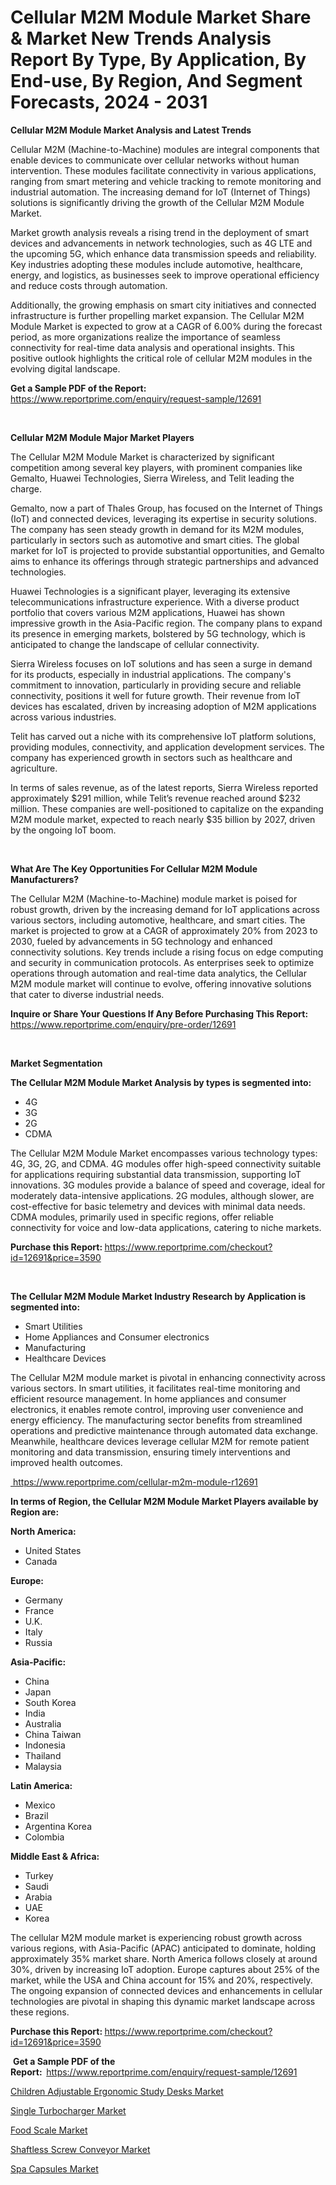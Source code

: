 <p><h1>Cellular M2M Module Market Share & Market New Trends Analysis Report By Type, By Application, By End-use, By Region, And Segment Forecasts, 2024 - 2031</h1></p><p><strong>Cellular M2M Module Market Analysis and Latest Trends</strong></p>
<p><p>Cellular M2M (Machine-to-Machine) modules are integral components that enable devices to communicate over cellular networks without human intervention. These modules facilitate connectivity in various applications, ranging from smart metering and vehicle tracking to remote monitoring and industrial automation. The increasing demand for IoT (Internet of Things) solutions is significantly driving the growth of the Cellular M2M Module Market.</p><p>Market growth analysis reveals a rising trend in the deployment of smart devices and advancements in network technologies, such as 4G LTE and the upcoming 5G, which enhance data transmission speeds and reliability. Key industries adopting these modules include automotive, healthcare, energy, and logistics, as businesses seek to improve operational efficiency and reduce costs through automation.</p><p>Additionally, the growing emphasis on smart city initiatives and connected infrastructure is further propelling market expansion. The Cellular M2M Module Market is expected to grow at a CAGR of 6.00% during the forecast period, as more organizations realize the importance of seamless connectivity for real-time data analysis and operational insights. This positive outlook highlights the critical role of cellular M2M modules in the evolving digital landscape.</p></p>
<p><strong>Get a Sample PDF of the Report:&nbsp;</strong> <a href="https://www.reportprime.com/enquiry/request-sample/12691">https://www.reportprime.com/enquiry/request-sample/12691</a></p>
<p>&nbsp;</p>
<p><strong>Cellular M2M Module Major Market Players</strong></p>
<p><p>The Cellular M2M Module Market is characterized by significant competition among several key players, with prominent companies like Gemalto, Huawei Technologies, Sierra Wireless, and Telit leading the charge. </p><p>Gemalto, now a part of Thales Group, has focused on the Internet of Things (IoT) and connected devices, leveraging its expertise in security solutions. The company has seen steady growth in demand for its M2M modules, particularly in sectors such as automotive and smart cities. The global market for IoT is projected to provide substantial opportunities, and Gemalto aims to enhance its offerings through strategic partnerships and advanced technologies.</p><p>Huawei Technologies is a significant player, leveraging its extensive telecommunications infrastructure experience. With a diverse product portfolio that covers various M2M applications, Huawei has shown impressive growth in the Asia-Pacific region. The company plans to expand its presence in emerging markets, bolstered by 5G technology, which is anticipated to change the landscape of cellular connectivity.</p><p>Sierra Wireless focuses on IoT solutions and has seen a surge in demand for its products, especially in industrial applications. The company's commitment to innovation, particularly in providing secure and reliable connectivity, positions it well for future growth. Their revenue from IoT devices has escalated, driven by increasing adoption of M2M applications across various industries.</p><p>Telit has carved out a niche with its comprehensive IoT platform solutions, providing modules, connectivity, and application development services. The company has experienced growth in sectors such as healthcare and agriculture.</p><p>In terms of sales revenue, as of the latest reports, Sierra Wireless reported approximately $291 million, while Telit’s revenue reached around $232 million. These companies are well-positioned to capitalize on the expanding M2M module market, expected to reach nearly $35 billion by 2027, driven by the ongoing IoT boom.</p></p>
<p>&nbsp;</p>
<p><strong>What Are The Key Opportunities For Cellular M2M Module Manufacturers?</strong></p>
<p><p>The Cellular M2M (Machine-to-Machine) module market is poised for robust growth, driven by the increasing demand for IoT applications across various sectors, including automotive, healthcare, and smart cities. The market is projected to grow at a CAGR of approximately 20% from 2023 to 2030, fueled by advancements in 5G technology and enhanced connectivity solutions. Key trends include a rising focus on edge computing and security in communication protocols. As enterprises seek to optimize operations through automation and real-time data analytics, the Cellular M2M module market will continue to evolve, offering innovative solutions that cater to diverse industrial needs.</p></p>
<p><strong>Inquire or Share Your Questions If Any Before Purchasing This Report:</strong> <a href="https://www.reportprime.com/enquiry/pre-order/12691">https://www.reportprime.com/enquiry/pre-order/12691</a></p>
<p>&nbsp;</p>
<p><strong>Market Segmentation</strong></p>
<p><strong>The Cellular M2M Module Market Analysis by types is segmented into:</strong></p>
<p><ul><li>4G</li><li>3G</li><li>2G</li><li>CDMA</li></ul></p>
<p><p>The Cellular M2M Module Market encompasses various technology types: 4G, 3G, 2G, and CDMA. 4G modules offer high-speed connectivity suitable for applications requiring substantial data transmission, supporting IoT innovations. 3G modules provide a balance of speed and coverage, ideal for moderately data-intensive applications. 2G modules, although slower, are cost-effective for basic telemetry and devices with minimal data needs. CDMA modules, primarily used in specific regions, offer reliable connectivity for voice and low-data applications, catering to niche markets.</p></p>
<p><strong>Purchase this Report:&nbsp;</strong><a href="https://www.reportprime.com/checkout?id=12691&price=3590">https://www.reportprime.com/checkout?id=12691&price=3590</a></p>
<p>&nbsp;</p>
<p><strong>The Cellular M2M Module Market Industry Research by Application is segmented into:</strong></p>
<p><ul><li>Smart Utilities</li><li>Home Appliances and Consumer electronics</li><li>Manufacturing</li><li>Healthcare Devices</li></ul></p>
<p><p>The Cellular M2M module market is pivotal in enhancing connectivity across various sectors. In smart utilities, it facilitates real-time monitoring and efficient resource management. In home appliances and consumer electronics, it enables remote control, improving user convenience and energy efficiency. The manufacturing sector benefits from streamlined operations and predictive maintenance through automated data exchange. Meanwhile, healthcare devices leverage cellular M2M for remote patient monitoring and data transmission, ensuring timely interventions and improved health outcomes.</p></p>
<p><a href="https://www.reportprime.com/cellular-m2m-module-r12691">&nbsp;https://www.reportprime.com/cellular-m2m-module-r12691</a></p>
<p><strong>In terms of Region, the Cellular M2M Module Market Players available by Region are:</strong></p>
<p>
    <p> <strong> North America: </strong>
        <ul>
            <li>United States</li>
            <li>Canada</li>
        </ul>
        </p> 
    <p> <strong> Europe: </strong>
        <ul>
            <li>Germany</li>
            <li>France</li>
            <li>U.K.</li>
            <li>Italy</li>
            <li>Russia</li>
        </ul>
        </p> 
    <p> <strong> Asia-Pacific: </strong>
        <ul>
            <li>China</li>
            <li>Japan</li>
            <li>South Korea</li>
            <li>India</li>
            <li>Australia</li>
            <li>China Taiwan</li>
            <li>Indonesia</li>
            <li>Thailand</li>
            <li>Malaysia</li>
        </ul>
        </p> 
    <p> <strong> Latin America: </strong>
        <ul>
            <li>Mexico</li>
            <li>Brazil</li>
            <li>Argentina Korea</li>
            <li>Colombia</li>
        </ul>
        </p> 
    <p> <strong> Middle East & Africa: </strong>
        <ul>
            <li>Turkey</li>
            <li>Saudi</li>
            <li>Arabia</li>
            <li>UAE</li>
            <li>Korea</li>
        </ul>
    </p>
    </p>
<p><p>The cellular M2M module market is experiencing robust growth across various regions, with Asia-Pacific (APAC) anticipated to dominate, holding approximately 35% market share. North America follows closely at around 30%, driven by increasing IoT adoption. Europe captures about 25% of the market, while the USA and China account for 15% and 20%, respectively. The ongoing expansion of connected devices and enhancements in cellular technologies are pivotal in shaping this dynamic market landscape across these regions.</p></p>
<p><strong>Purchase this Report: </strong><a href="https://www.reportprime.com/checkout?id=12691&price=3590">https://www.reportprime.com/checkout?id=12691&price=3590</a></p>
<p>&nbsp;<strong>Get a Sample PDF of the Report:&nbsp;&nbsp;</strong><a href="https://www.reportprime.com/enquiry/request-sample/12691">https://www.reportprime.com/enquiry/request-sample/12691</a></p>
<p><strong></strong></p>
<p><p><a href="https://issuu.com/reportprime-2/docs/children-adjustable-ergonomic-study_ddc36c73677497">Children Adjustable Ergonomic Study Desks Market</a></p><p><a href="https://www.linkedin.com/pulse/global-single-turbocharger-industry-analysis-share-growth-q6iie?trackingId=b2aD91BFTjWFLeD4s8cAuQ%3D%3D">Single Turbocharger Market</a></p><p><a href="https://medium.com/@estellaemmerich/global-food-scale-market-sector-types-applications-market-player-strategies-regional-growth-0cea3dce66a6">Food Scale Market</a></p><p><a href="https://www.linkedin.com/pulse/global-shaftless-screw-conveyor-market-trends-analysis-z3bqe?trackingId=aIfrYwxIQhCllLsMydxY1w%3D%3D">Shaftless Screw Conveyor Market</a></p><p><a href="https://issuu.com/reportprime-2/docs/spa-capsules-market-size-2030.pptx_8ba87c3b01ab0e">Spa Capsules Market</a></p></p>